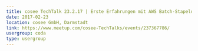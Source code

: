 ```yaml
---
title: cosee TechTalk 23.2.17 | Erste Erfahrungen mit AWS Batch-Stapeldatenverarbeitung
date: 2017-02-23
location: cosee GmbH, Darmstadt
link: https://www.meetup.com/cosee-TechTalks/events/237367786/
usergroup: coda
type: usergroup
---
```


